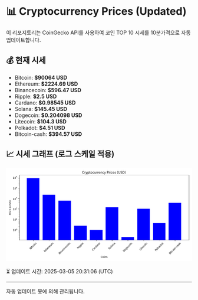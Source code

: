 
# 📊 Cryptocurrency Prices (Updated)

이 리포지토리는 CoinGecko API를 사용하여 코인 TOP 10 시세를 10분가격으로 자동 업데이트합니다.

## 💰 현재 시세
- Bitcoin: **$90064 USD**
- Ethereum: **$2224.69 USD**
- Binancecoin: **$596.47 USD**
- Ripple: **$2.5 USD**
- Cardano: **$0.98545 USD**
- Solana: **$145.45 USD**
- Dogecoin: **$0.204098 USD**
- Litecoin: **$104.3 USD**
- Polkadot: **$4.51 USD**
- Bitcoin-cash: **$394.57 USD**

## 📈 시세 그래프 (로그 스케일 적용)
![Crypto Prices](crypto_prices.png)

⏳ 업데이트 시간: 2025-03-05 20:31:06 (UTC)

---
자동 업데이트 봇에 의해 관리됩니다.
